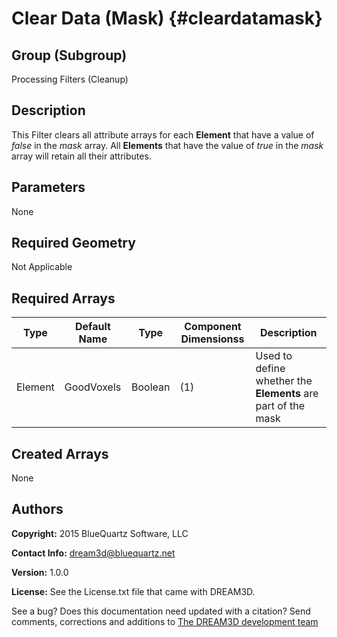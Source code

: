 Clear Data (Mask) {#cleardatamask}
=============

## Group (Subgroup) ##
Processing Filters (Cleanup)

## Description ##
This Filter clears all attribute arrays for each **Element** that have a value of *false* in the _mask_ array.  All **Elements** that have the value of *true* in the _mask_ array will retain all their attributes.

## Parameters ##
None

## Required Geometry ##
Not Applicable

## Required Arrays ##
| Type | Default Name | Type | Component Dimensionss | Description |
|------|--------------|-------------|---------|-----|
| Element | GoodVoxels | Boolean | (1) | Used to define whether the **Elements** are part of the mask  |

## Created Arrays ##
None

## Authors ##

**Copyright:** 2015 BlueQuartz Software, LLC

**Contact Info:** dream3d@bluequartz.net

**Version:** 1.0.0

**License:**  See the License.txt file that came with DREAM3D.




See a bug? Does this documentation need updated with a citation? Send comments, corrections and additions to [The DREAM3D development team](mailto:dream3d@bluequartz.net?subject=Documentation%20Correction)


